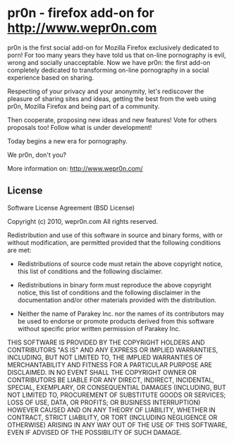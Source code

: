 
# pr0n - firefox add-on for http://www.wepr0n.com

  pr0n is the first social add-on for Mozilla Firefox exclusively dedicated to
  porn! For too many years they have told us that on-line pornography is evil,
  wrong and socially unacceptable. Now we have pr0n: the first add-on
  completely dedicated to transforming on-line pornography in a social
  experience based on sharing.

  Respecting of your privacy and your anonymity, let's rediscover the pleasure
  of sharing sites and ideas, getting the best from the web using pr0n, Mozilla
  Firefox and being part of a community.

  Then cooperate, proposing new ideas and new features! Vote for others
  proposals too! Follow what is under development!

  Today begins a new era for pornography.

  We pr0n, don't you? 

  More information on: http://www.wepr0n.com/

## License 

Software License Agreement (BSD License)

Copyright (c) 2010, wepr0n.com
All rights reserved.

Redistribution and use of this software in source and binary forms, with or without modification,
are permitted provided that the following conditions are met:

* Redistributions of source code must retain the above
  copyright notice, this list of conditions and the
  following disclaimer.

* Redistributions in binary form must reproduce the above
  copyright notice, this list of conditions and the
  following disclaimer in the documentation and/or other
  materials provided with the distribution.

* Neither the name of Parakey Inc. nor the names of its
  contributors may be used to endorse or promote products
  derived from this software without specific prior
  written permission of Parakey Inc.

THIS SOFTWARE IS PROVIDED BY THE COPYRIGHT HOLDERS AND CONTRIBUTORS "AS IS" AND ANY EXPRESS OR
IMPLIED WARRANTIES, INCLUDING, BUT NOT LIMITED TO, THE IMPLIED WARRANTIES OF MERCHANTABILITY AND
FITNESS FOR A PARTICULAR PURPOSE ARE DISCLAIMED. IN NO EVENT SHALL THE COPYRIGHT OWNER OR
CONTRIBUTORS BE LIABLE FOR ANY DIRECT, INDIRECT, INCIDENTAL, SPECIAL, EXEMPLARY, OR CONSEQUENTIAL
DAMAGES (INCLUDING, BUT NOT LIMITED TO, PROCUREMENT OF SUBSTITUTE GOODS OR SERVICES; LOSS OF USE,
DATA, OR PROFITS; OR BUSINESS INTERRUPTION) HOWEVER CAUSED AND ON ANY THEORY OF LIABILITY, WHETHER
IN CONTRACT, STRICT LIABILITY, OR TORT (INCLUDING NEGLIGENCE OR OTHERWISE) ARISING IN ANY WAY OUT
OF THE USE OF THIS SOFTWARE, EVEN IF ADVISED OF THE POSSIBILITY OF SUCH DAMAGE.
